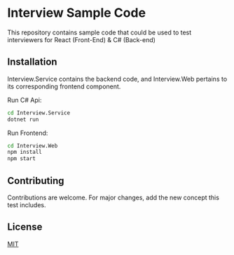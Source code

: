 # Interview Sample Code

This repository contains sample code that could be used to test interviewers for React (Front-End) & C# (Back-end)

## Installation

Interview.Service contains the backend code, and Interview.Web pertains to its corresponding frontend component.

Run C# Api:
```bash
cd Interview.Service
dotnet run
```

Run Frontend:

```bash
cd Interview.Web
npm install
npm start
```

## Contributing
Contributions are welcome. For major changes, add the new concept this test includes.

## License
[MIT](https://choosealicense.com/licenses/mit/)
